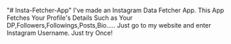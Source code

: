 "# Insta-Fetcher-App" 
I've made an Instagram Data Fetcher App. This App Fetches Your Profile's Details Such as Your DP,Followers,Followings,Posts,Bio.....
Just go to my website and enter Instagram Username. Just try Once!
